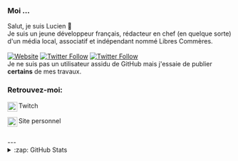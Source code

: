 ### Moi ...
Salut, je suis Lucien 👋<br />
Je suis un jeune développeur français, rédacteur en chef (en quelque sorte) d'un média local, associatif et indépendant nommé Libres Commères.
<br /><br />
[![Website](https://img.shields.io/website?label=LibresCommeres.fr&style=for-the-badge&url=https%3A%2F%2Flibrescommeres.fr)](https://librescommeres.fr)
[![Twitter Follow](https://img.shields.io/twitter/follow/freshpatricke?color=1DA1F2&logo=twitter&style=for-the-badge)](https://twitter.com/intent/follow?original_referer=https%3A%2F%2Fgithub.com%2Fpatrickepatate&screen_name=freshpatricke)
[![Twitter Follow](https://img.shields.io/twitter/follow/librescommeres?color=1DA1F2&logo=twitter&style=for-the-badge)](https://twitter.com/intent/follow?original_referer=https%3A%2F%2Fgithub.com%2Fpatrickepatate&screen_name=librescommeres)
<br />
Je ne suis pas un utilisateur assidu de GitHub mais j'essaie de publier **certains** de mes travaux.

### Retrouvez-moi:

[<img align="left" alt="PatrickeTV | Twitch" width="22px" src="https://external-content.duckduckgo.com/iu/?u=https%3A%2F%2Fmaxcdn.icons8.com%2FShare%2Ficon%2FLogos%2Ftwitch1600.png&f=1&nofb=1" />](https://twitch.tv/patricketv) Twitch <br /><br />
[<img align="left" alt="PatrickeTV | Site vitrine" width="22px" src="https://external-content.duckduckgo.com/iu/?u=http%3A%2F%2Fwww.freeiconspng.com%2Fuploads%2Fwhite-mouse-cursor-arrow-by-qubodup-11.png&f=1&nofb=1" />](https://lucienpuget.fr) Site personnel

<br />
---
<details>
  <summary>:zap: GitHub Stats</summary>

  <img align="left" alt="PatrickePatate's GitHub Stats" src="https://github-readme-stats.vercel.app/api?username=patrickepatate&count_private=true" />

</details>
